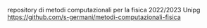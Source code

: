 repository di metodi computazionali per la fisica 2022/2023
Unipg
https://github.com/s-germani/metodi-computazionali-fisica